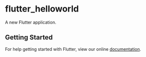 # flutter_helloworld

A new Flutter application.

## Getting Started

For help getting started with Flutter, view our online
[documentation](https://flutter.io/).
